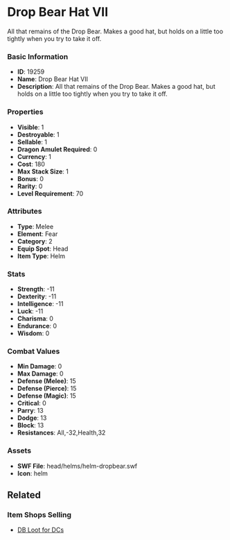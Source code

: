 # Drop Bear Hat VII

All that remains of the Drop Bear. Makes a good hat, but holds on a little too tightly when you try to take it off.

### Basic Information

- **ID**: 19259
- **Name**: Drop Bear Hat VII
- **Description**: All that remains of the Drop Bear. Makes a good hat, but holds on a little too tightly when you try to take it off.

### Properties

- **Visible**: 1
- **Destroyable**: 1
- **Sellable**: 1
- **Dragon Amulet Required**: 0
- **Currency**: 1
- **Cost**: 180
- **Max Stack Size**: 1
- **Bonus**: 0
- **Rarity**: 0
- **Level Requirement**: 70

### Attributes

- **Type**: Melee
- **Element**: Fear
- **Category**: 2
- **Equip Spot**: Head
- **Item Type**: Helm

### Stats

- **Strength**: -11
- **Dexterity**: -11
- **Intelligence**: -11
- **Luck**: -11
- **Charisma**: 0
- **Endurance**: 0
- **Wisdom**: 0

### Combat Values

- **Min Damage**: 0
- **Max Damage**: 0
- **Defense (Melee)**: 15
- **Defense (Pierce)**: 15
- **Defense (Magic)**: 15
- **Critical**: 0
- **Parry**: 13
- **Dodge**: 13
- **Block**: 13
- **Resistances**: All,-32,Health,32

### Assets

- **SWF File**: head/helms/helm-dropbear.swf
- **Icon**: helm

## Related

### Item Shops Selling

- [DB Loot for DCs](../item-shops/647-db-loot-for-dcs.md)

